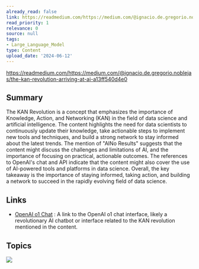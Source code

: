 ```yaml
---
already_read: false
link: https://readmedium.com/https://medium.com/@ignacio.de.gregorio.noblejas/the-kan-revolution-arriving-at-ai-a13ff540d4e0
read_priority: 1
relevance: 0
source: null
tags:
- Large_Language_Model
type: Content
upload_date: '2024-06-12'
---
```


https://readmedium.com/https://medium.com/@ignacio.de.gregorio.noblejas/the-kan-revolution-arriving-at-ai-a13ff540d4e0
## Summary

The KAN Revolution is a concept that emphasizes the importance of Knowledge, Action, and Networking (KAN) in the field of data science and artificial intelligence. The content highlights the need for data scientists to continuously update their knowledge, take actionable steps to implement new tools and techniques, and build a strong network to stay informed about the latest trends. The mention of "AINo Results" suggests that the content might discuss the challenges and limitations of AI, and the importance of focusing on practical, actionable outcomes. The references to OpenAI's chat and API indicate that the content might also cover the use of AI-powered tools and platforms in data science. Overall, the key takeaway is the importance of staying informed, taking action, and building a network to succeed in the rapidly evolving field of data science.
## Links

- [OpenAI o1 Chat](https://openai01.net/) : A link to the OpenAI o1 chat interface, likely a revolutionary AI chatbot or interface related to the KAN revolution mentioned in the content.

## Topics

![](topics/Model/OpenAI%20o1)